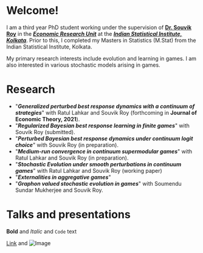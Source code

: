 # Welcome!
I am a third year PhD student working under the supervision of [**Dr. Souvik Roy**](https://souvikroy.weebly.com/) in the [**_Economic Research Unit_**](https://www.isical.ac.in/units/economic-research-unit) at the [**_Indian Statistical Institute, Kolkata_**](https://www.isical.ac.in/). Prior to this, I completed my Masters in Statistics (M.Stat) from the Indian Statistical Institute, Kolkata. 

My primary research interests include evolution and learning in games. I am also interested in various stochastic models arising in games.

# Research
- "_**Generalized perturbed best response dynamics with a continuum of strategies**_" with Ratul Lahkar and Souvik Roy (forthcoming in **Journal of Economic Theory, 2021**).
- "_**Regularized Bayesian best response learning in finite games**_" with Souvik Roy (submitted).
- "_**Perturbed Bayesian best response dynamics under continuum logit choice**_" with Souvik Roy (in preparation).
- "_**Medium-run convergence in continuum supermodular games**_" with Ratul Lahkar and Souvik Roy (in preparation).
- "_**Stochastic Evolution under smooth perturbations in continuum games**_" with Ratul Lahkar and Souvik Roy (working paper)
- "_**Externalities in aggregative games**_"
- "_**Graphon valued stochastic evolution in games**_" with Soumendu Sundar Mukherjee and Souvik Roy.

# Talks and presentations

**Bold** and _Italic_ and `Code` text

[Link](url) and ![Image](image)
```
